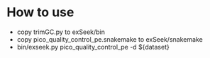 # How to use
- copy trimGC.py to exSeek/bin
- copy pico_quality_control_pe.snakemake to exSeek/snakemake
- bin/exseek.py pico_quality_control_pe -d ${dataset}
